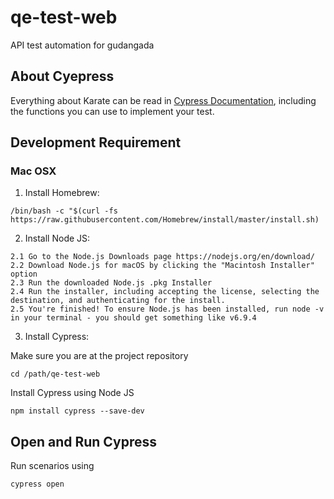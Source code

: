 # qe-test-web
API test automation for gudangada
<br>
## About Cyepress
Everything about Karate can be read in [Cypress Documentation](https://docs.cypress.io/guides), including the functions you can use to implement your test.
<br>
## Development Requirement
### Mac OSX

1. Install Homebrew: 	
```
/bin/bash -c "$(curl -fs https://raw.githubusercontent.com/Homebrew/install/master/install.sh)
```

2. Install Node JS:
```
2.1 Go to the Node.js Downloads page https://nodejs.org/en/download/
2.2 Download Node.js for macOS by clicking the "Macintosh Installer" option
2.3 Run the downloaded Node.js .pkg Installer
2.4 Run the installer, including accepting the license, selecting the destination, and authenticating for the install.
2.5 You're finished! To ensure Node.js has been installed, run node -v in your terminal - you should get something like v6.9.4
```

3. Install Cypress:

Make sure you are at the project repository
```
cd /path/qe-test-web
```

Install Cypress using Node JS
```
npm install cypress --save-dev
```

## Open and Run Cypress
Run scenarios using 
```
cypress open
```
